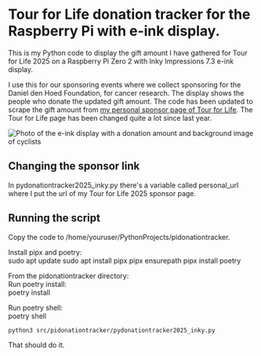 # Tour for Life donation tracker for the Raspberry Pi with e-ink display.
This is my Python code to display the gift amount I have gathered for Tour for Life 2025 on a Raspberry Pi Zero 2 with Inky Impressions 7.3 e-ink display.

I use this for our sponsoring events where we collect sponsoring for the Daniel den Hoed Foundation, for cancer research. The display shows the people who donate the updated gift amount. The code has been updated to scrape the gift amount from [my personal sponsor page of Tour for Life]([http://example.com](https://supporta.com/lfqd/z0qpn9xqox)). The Tour for Life page has been changed quite a lot since last year.

![Photo of the e-ink display with a donation amount and background image of cyclists](JPEG-afbeelding-4060-A766-84-0.jpeg?raw=true)


## Changing the sponsor link
In pydonationtracker2025_inky.py there's a variable called personal_url where I put the url of my Tour for Life 2025 sponsor page.

## Running the script
Copy the code to /home/youruser/PythonProjects/pidonationtracker.

Install pipx and poetry:  
    sudo apt update
    sudo apt install pipx
    pipx ensurepath
    pipx install poetry

From the pidonationtracker directory:  
Run poetry install:  
    poetry install

Run poetry shell:  
    poetry shell

    python3 src/pidonationtracker/pydonationtracker2025_inky.py

That should do it.
